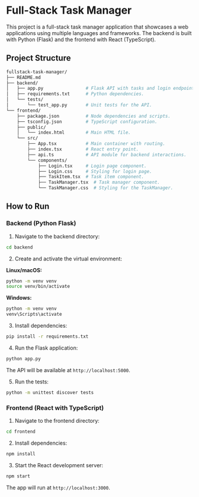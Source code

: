 # Full-Stack Task Manager

This project is a full-stack task manager application that showcases a web applications using multiple languages and frameworks. The backend is built with Python (Flask) and the frontend with React (TypeScript).

## Project Structure

```bash
fullstack-task-manager/
├── README.md
├── backend/
│   ├── app.py                # Flask API with tasks and login endpoints.
│   ├── requirements.txt      # Python dependencies.
│   └── tests/
│       └── test_app.py       # Unit tests for the API.
└── frontend/
    ├── package.json          # Node dependencies and scripts.
    ├── tsconfig.json         # TypeScript configuration.
    ├── public/
    │   └── index.html        # Main HTML file.
    └── src/
        ├── App.tsx           # Main container with routing.
        ├── index.tsx         # React entry point.
        ├── api.ts            # API module for backend interactions.
        └── components/
            ├── Login.tsx     # Login page component.
            ├── Login.css     # Styling for login page.
            ├── TaskItem.tsx  # Task item component.
            ├── TaskManager.tsx  # Task manager component.
            └── TaskManager.css  # Styling for the TaskManager.

```

## How to Run

### Backend (Python Flask)

1. Navigate to the backend directory:

```bash
cd backend
```

2. Create and activate the virtual environment:

**Linux/macOS:**

```bash
python -m venv venv
source venv/bin/activate
```

**Windows:**

```bash
python -m venv venv
venv\Scripts\activate
```

3. Install dependencies:

```bash
pip install -r requirements.txt
```

4. Run the Flask application:

```bash
python app.py
```

The API will be available at `http://localhost:5000`.

5. Run the tests:

```bash
python -m unittest discover tests
```

### Frontend (React with TypeScript)

1. Navigate to the frontend directory:

```bash
cd frontend
```

2. Install dependencies:

```bash
npm install
```

3. Start the React development server:

```bash
npm start
```

The app will run at `http://localhost:3000`.
